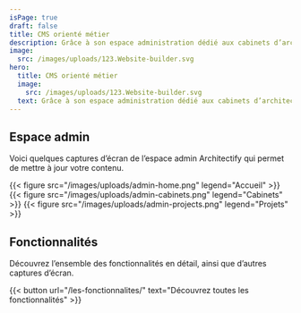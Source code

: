 ```yaml
---
isPage: true
draft: false
title: CMS orienté métier
description: Grâce à son espace administration dédié aux cabinets d’architectes, la mise à jour de contenu est facilité.
image:
  src: /images/uploads/123.Website-builder.svg
hero:
  title: CMS orienté métier
  image:
    src: /images/uploads/123.Website-builder.svg
  text: Grâce à son espace administration dédié aux cabinets d’architectes, la mise à jour de contenu est facilité.
---
```


## Espace admin
Voici quelques captures d’écran de l’espace admin Architectify qui permet de mettre à jour votre contenu.

{{< figure src="/images/uploads/admin-home.png" legend="Accueil" >}}
{{< figure src="/images/uploads/admin-cabinets.png" legend="Cabinets" >}}
{{< figure src="/images/uploads/admin-projects.png" legend="Projets" >}}

## Fonctionnalités
Découvrez l’ensemble des fonctionnalités en détail, ainsi que d’autres captures d’écran.

{{< button url="/les-fonctionnalites/" text="Découvrez toutes les fonctionnalités" >}}
